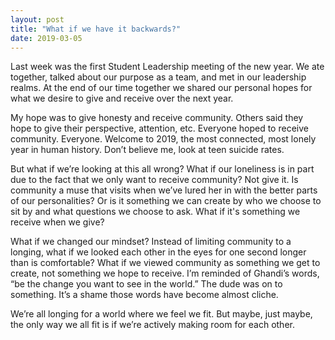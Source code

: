 ```yaml
---
layout: post
title: "What if we have it backwards?"
date: 2019-03-05
---
```


Last week was the first Student Leadership meeting of the new year. We ate together, talked about our purpose as a team, and met in our leadership realms. At the end of our time together we shared our personal hopes for what we desire to give and receive over the next year.

My hope was to give honesty and receive community. Others said they hope to give their perspective, attention, etc. Everyone hoped to receive community. Everyone. Welcome to 2019, the most connected, most lonely year in human history. Don’t believe me, look at teen suicide rates.

But what if we’re looking at this all wrong? What if our loneliness is in part due to the fact that we only want to receive community? Not give it. Is community a muse that visits when we’ve lured her in with the better parts of our personalities? Or is it something we can create by who we choose to sit by and what questions we choose to ask. What if it's something we receive when we give? 

What if we changed our mindset? Instead of limiting community to a longing, what if we looked each other in the eyes for one second longer than is comfortable? What if we viewed community as something we get to create, not something we hope to receive. I’m reminded of Ghandi’s words, “be the change you want to see in the world.” The dude was on to something. It’s a shame those words have become almost cliche.

We’re all longing for a world where we feel we fit. But maybe, just maybe, the only way we all fit is if we’re actively making room for each other.
